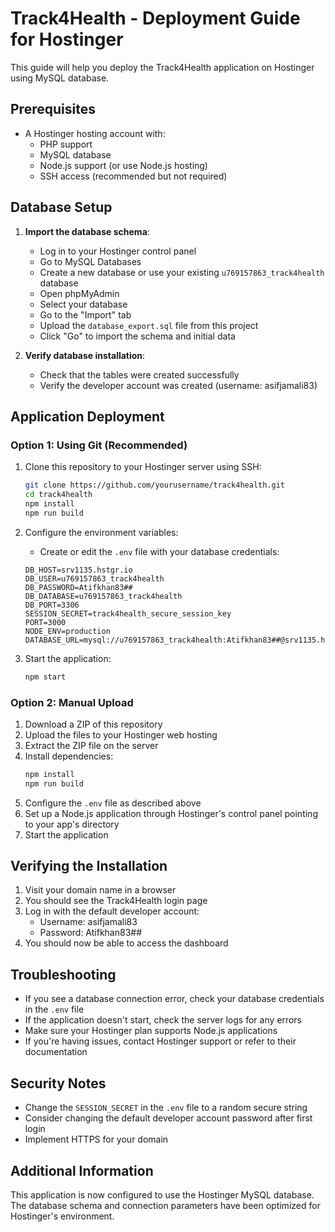 # Track4Health - Deployment Guide for Hostinger

This guide will help you deploy the Track4Health application on Hostinger using MySQL database.

## Prerequisites

- A Hostinger hosting account with:
  - PHP support
  - MySQL database
  - Node.js support (or use Node.js hosting)
  - SSH access (recommended but not required)

## Database Setup

1. **Import the database schema**:
   - Log in to your Hostinger control panel
   - Go to MySQL Databases
   - Create a new database or use your existing `u769157863_track4health` database
   - Open phpMyAdmin
   - Select your database
   - Go to the "Import" tab
   - Upload the `database_export.sql` file from this project
   - Click "Go" to import the schema and initial data

2. **Verify database installation**:
   - Check that the tables were created successfully
   - Verify the developer account was created (username: asifjamali83)

## Application Deployment

### Option 1: Using Git (Recommended)

1. Clone this repository to your Hostinger server using SSH:
   ```bash
   git clone https://github.com/yourusername/track4health.git
   cd track4health
   npm install
   npm run build
   ```

2. Configure the environment variables:
   - Create or edit the `.env` file with your database credentials:
   ```
   DB_HOST=srv1135.hstgr.io
   DB_USER=u769157863_track4health
   DB_PASSWORD=Atifkhan83##
   DB_DATABASE=u769157863_track4health
   DB_PORT=3306
   SESSION_SECRET=track4health_secure_session_key
   PORT=3000
   NODE_ENV=production
   DATABASE_URL=mysql://u769157863_track4health:Atifkhan83##@srv1135.hstgr.io:3306/u769157863_track4health
   ```

3. Start the application:
   ```bash
   npm start
   ```

### Option 2: Manual Upload

1. Download a ZIP of this repository
2. Upload the files to your Hostinger web hosting
3. Extract the ZIP file on the server
4. Install dependencies:
   ```bash
   npm install
   npm run build
   ```
5. Configure the `.env` file as described above
6. Set up a Node.js application through Hostinger's control panel pointing to your app's directory
7. Start the application

## Verifying the Installation

1. Visit your domain name in a browser
2. You should see the Track4Health login page
3. Log in with the default developer account:
   - Username: asifjamali83
   - Password: Atifkhan83##
4. You should now be able to access the dashboard

## Troubleshooting

- If you see a database connection error, check your database credentials in the `.env` file
- If the application doesn't start, check the server logs for any errors
- Make sure your Hostinger plan supports Node.js applications
- If you're having issues, contact Hostinger support or refer to their documentation

## Security Notes

- Change the `SESSION_SECRET` in the `.env` file to a random secure string
- Consider changing the default developer account password after first login
- Implement HTTPS for your domain

## Additional Information

This application is now configured to use the Hostinger MySQL database. The database schema and connection parameters have been optimized for Hostinger's environment.